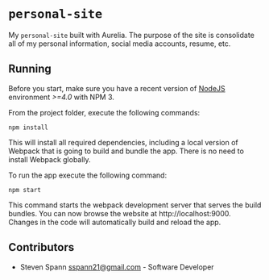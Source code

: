 # `personal-site`

My `personal-site` built with Aurelia. The purpose of the site is consolidate all of my personal information, social media accounts, resume, etc.

## Running

Before you start, make sure you have a recent version of [NodeJS](http://nodejs.org/) environment *>=4.0* with NPM 3.

From the project folder, execute the following commands:

```shell
npm install
```

This will install all required dependencies, including a local version of Webpack that is going to
build and bundle the app. There is no need to install Webpack globally. 

To run the app execute the following command:

```shell
npm start
```

This command starts the webpack development server that serves the build bundles.
You can now browse the website at http://localhost:9000. Changes in the code
will automatically build and reload the app.

## Contributors

* Steven Spann <sspann21@gmail.com> - Software Developer
